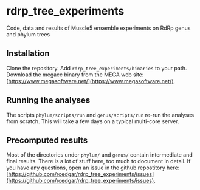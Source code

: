 # rdrp_tree_experiments
Code, data and results of Muscle5 ensemble experiments on RdRp genus and phylum trees

## Installation

Clone the repository. Add `rdrp_tree_experiments/binaries` to your path. Download the megacc binary from the MEGA web site: [https://www.megasoftware.net/](https://www.megasoftware.net/).

## Running the analyses

The scripts `phylum/scripts/run` and `genus/scripts/run` re-run the analyses from scratch. This will take a few days on a typical multi-core server.

## Precomputed results

Most of the directories under `phylum/` and `genus/` contain intermediate and final results. There is a lot of stuff here, too much to document in detail. If you have any questions, open an issue in the github repostitory here: [https://github.com/rcedgar/rdrp_tree_experiments/issues](https://github.com/rcedgar/rdrp_tree_experiments/issues).
